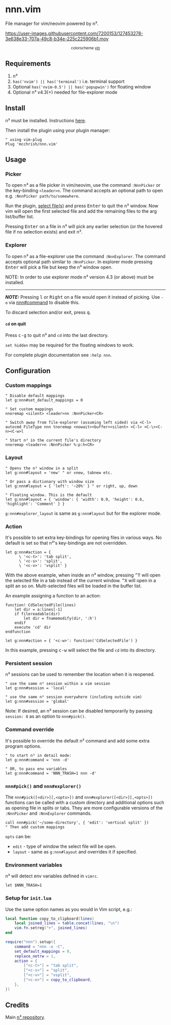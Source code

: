 # nnn.vim

File manager for vim/neovim powered by n³.

https://user-images.githubusercontent.com/7200153/127453278-3e638e33-707a-49c8-b34e-225c225906b1.mov

<p align="center">
  <small>colorscheme <a href="https://github.com/pgdouyon/vim-yin-yang">yin</a></small>
</p>

## Requirements

1. n³
2. `has('nvim') || has('terminal')` i.e. terminal support
3. Optional `has('nvim-0.5') || has('popupwin')` for floating window
4. Optional n³ v4.3(+) needed for file-explorer mode

## Install

n³ must be installed. Instructions
[here](https://github.com/jarun/nnn/wiki/Usage#installation).

Then install the plugin using your plugin manager:

```vim
" using vim-plug
Plug 'mcchrish/nnn.vim'
```

## Usage

### Picker

To open n³ as a file picker in vim/neovim, use the command `:NnnPicker` or the
key-binding `<leader>n`. The command accepts an optional path to open e.g.
`:NnnPicker path/to/somewhere`.

Run the plugin,
[select file(s)](https://github.com/jarun/nnn/wiki/concepts#selection) and press
<kbd>Enter</kbd> to quit the n³ window. Now vim will open the first selected
file and add the remaining files to the arg list/buffer list.

Pressing <kbd>Enter</kbd> on a file in n³ will pick any earlier selection (or
the hovered file if no selection exists) and exit n³.

### Explorer

To open n³ as a file-explorer use the command `:NnnExplorer`. The command
accepts optional path similar to `:NnnPicker`. In explorer mode pressing
<kbd>Enter</kbd> will pick a file but keep the n³ window open.

NOTE: In order to use explorer mode n³ version 4.3 (or above) must be
installed.

- - -

***NOTE:*** Pressing <kbd>l</kbd> or <kbd>Right</kbd> on a file would open it
instead of picking. Use `-o` via [nnn#command](#command-override) to disable
this.

To discard selection and/or exit, press <kbd>q</kbd>.

#### `cd` on quit

Press <kbd>c-g</kbd> to quit n³ and `cd` into the last directory.


`set hidden` may be required for the floating windows to work.

For complete plugin documentation see `:help nnn`.

## Configuration

### Custom mappings

```vim
" Disable default mappings
let g:nnn#set_default_mappings = 0

" Set custom mappings
nnoremap <silent> <leader>nn :NnnPicker<CR>

" Switch away from file-explorer (assuming left sided) via <C-l>
autocmd FileType nnn tnoremap <nowait><buffer><silent> <C-l> <C-\><C-n><C-w>l

" Start n³ in the current file's directory
nnoremap <leader>n :NnnPicker %:p:h<CR>
```

### Layout

```vim
" Opens the n³ window in a split
let g:nnn#layout = 'new' " or vnew, tabnew etc.

" Or pass a dictionary with window size
let g:nnn#layout = { 'left': '~20%' } " or right, up, down

" Floating window. This is the default
let g:nnn#layout = { 'window': { 'width': 0.9, 'height': 0.6, 'highlight': 'Comment' } }
```

`g:nnn#explorer_layout` is same as `g:nnn#layout` but for the explorer mode.

### Action

It's possible to set extra key-bindings for opening files in various ways. No
default is set so that n³'s key-bindings are not overridden.

```vim
let g:nnn#action = {
      \ '<c-t>': 'tab split',
      \ '<c-s>': 'split',
      \ '<c-v>': 'vsplit' }
```

With the above example, when inside an n³ window, pressing <kbd>^T</kbd> will
open the selected file in a tab instead of the current window. <kbd>^X</kbd>
will open in a split an so on. Multi-selected files will be loaded in the buffer
list.

An example assigning a function to an action:

```vim
function! CdSelectedFile(lines)
    let dir = a:lines[-1]
    if filereadable(dir)
        let dir = fnamemodify(dir, ':h')
    endif
    execute 'cd' dir
endfunction

let g:nnn#action = { '<c-w>': function('CdSelectedFile') }
```

In this example, pressing <kbd>c-w</kbd> will select the file and `cd` into
its directory.

### Persistent session

n³ sessions can be used to remember the location when it is reopened.

```vim
" use the same n³ session within a vim session
let g:nnn#session = 'local'

" use the same n³ session everywhere (including outside vim)
let g:nnn#session = 'global'
```

Note: If desired, an n³ session can be disabled temporarily by passing
`session: 0` as an option to `nnn#pick()`.

### Command override

It's possible to override the default n³ command and add some extra program
options.

```vim
" to start n³ in detail mode:
let g:nnn#command = 'nnn -d'

" OR, to pass env variables
let g:nnn#command = 'NNN_TRASH=1 nnn -d'
```

### `nnn#pick()` and `nnn#explorer()`

The `nnn#pick([<dir>][,<opts>])` and `nnn#explorer([<dir>][,<opts>])` functions
can be called with a custom directory and additional options such as opening
file in splits or tabs. They are more configurable versions of the `:NnnPicker`
and `:NnnExplorer` commands.

```vim
call nnn#pick('~/some-directory', { 'edit': 'vertical split' })
" Then add custom mappings
```

`opts` can be:

- `edit` - type of window the select file will be open.
- `layout` - same as `g:nnn#layout` and overrides it if specified.

### Environment variables

n³ will detect env variables defined in `vimrc`.

```vim
let $NNN_TRASH=1
```

### Setup for `init.lua`

Use the same option names as you would in Vim script, e.g.:

```lua
local function copy_to_clipboard(lines)
	local joined_lines = table.concat(lines, "\n")
	vim.fn.setreg("+", joined_lines)
end

require("nnn").setup({
	command = "nnn -o -C",
	set_default_mappings = 0,
	replace_netrw = 1,
	action = {
		["<c-t>"] = "tab split",
		["<c-s>"] = "split",
		["<c-v>"] = "vsplit",
		["<c-o>"] = copy_to_clipboard,
	},
})
```

## Credits

Main [n³ repository](https://github.com/jarun/nnn).
